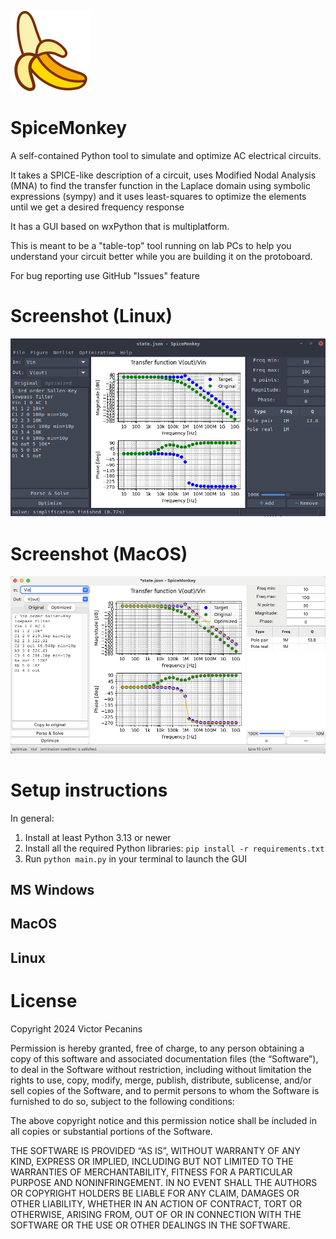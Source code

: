 ![SpiceMonkey banana icon](banana-icon.png)
# SpiceMonkey
A self-contained Python tool to simulate and optimize AC electrical circuits.

It takes a SPICE-like description of a circuit, uses Modified Nodal Analysis (MNA) to find the transfer function in the Laplace domain using symbolic expressions (sympy) and it uses least-squares to optimize the elements until we get a desired frequency response

It has a GUI based on wxPython that is multiplatform.

This is meant to be a "table-top" tool running on lab PCs to help you understand your circuit better while you are building it on the protoboard.

For bug reporting use GitHub "Issues" feature

# Screenshot (Linux)

![SpiceMonkey screenshot](screenshot.png)

# Screenshot (MacOS)

![SpiceMonkey screenshot](screenshot_mac.png)

# Setup instructions 

In general:
1. Install at least Python 3.13 or newer
2. Install all the required Python libraries: `pip install -r requirements.txt`
3. Run `python main.py` in your terminal to launch the GUI

## MS Windows

## MacOS

## Linux

# License

Copyright 2024 Victor Pecanins

Permission is hereby granted, free of charge, to any person obtaining a copy of this software and associated documentation files (the “Software”), to deal in the Software without restriction, including without limitation the rights to use, copy, modify, merge, publish, distribute, sublicense, and/or sell copies of the Software, and to permit persons to whom the Software is furnished to do so, subject to the following conditions:

The above copyright notice and this permission notice shall be included in all copies or substantial portions of the Software.

THE SOFTWARE IS PROVIDED “AS IS”, WITHOUT WARRANTY OF ANY KIND, EXPRESS OR IMPLIED, INCLUDING BUT NOT LIMITED TO THE WARRANTIES OF MERCHANTABILITY, FITNESS FOR A PARTICULAR PURPOSE AND NONINFRINGEMENT. IN NO EVENT SHALL THE AUTHORS OR COPYRIGHT HOLDERS BE LIABLE FOR ANY CLAIM, DAMAGES OR OTHER LIABILITY, WHETHER IN AN ACTION OF CONTRACT, TORT OR OTHERWISE, ARISING FROM, OUT OF OR IN CONNECTION WITH THE SOFTWARE OR THE USE OR OTHER DEALINGS IN THE SOFTWARE.

